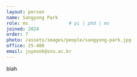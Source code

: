 ```yaml
---
layout: person
name: Sangyong Park
role: ms               # pi | phd | ms
joined: 2024
order: 7
photo: /assets/images/people/sangyong-park.jpg
office: 25-408
email: juyeonk@snu.ac.kr
---
```


blah